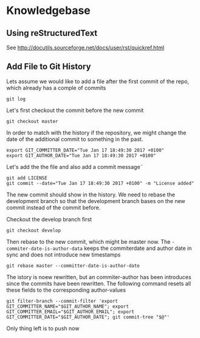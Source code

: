 # Knowledgebase

## Using reStructuredText

See http://docutils.sourceforge.net/docs/user/rst/quickref.html

## Add File to Git History

Lets assume we would like to add a file after the first commit of the repo, which already has a comple of commits

    git log

Let's first checkout the commit before the new commit

    git checkout master

In order to match with the history if the repository, we might change the date of the additional commit to something in the past.

    export GIT_COMMITTER_DATE="Tue Jan 17 18:49:30 2017 +0100"
    export GIT_AUTHOR_DATE="Tue Jan 17 18:49:30 2017 +0100"

Let's add the the file and also add a commit message¨

    git add LICENSE
    git commit --date="Tue Jan 17 18:49:30 2017 +0100" -m "License added"

The new commit should show in the history. We need to rebase the development branch so that the development branch bases on the new commit instead of the commit before.

Checkout the develop branch first

    git checkout develop

Then rebase to the new commit, which might be master now. The `-commiter-date-is-author-data` keeps the commiterdate and author date in sync and does not introduce new timestamps

    git rebase master --committer-date-is-author-date

The istory is noew rewritten, but an commiter-author has been introduces since the commits have been rewritten. The following command resets all these fields to the corresponding author-values

    git filter-branch --commit-filter 'export GIT_COMMITTER_NAME="$GIT_AUTHOR_NAME"; export GIT_COMMITTER_EMAIL="$GIT_AUTHOR_EMAIL"; export GIT_COMMITTER_DATE="$GIT_AUTHOR_DATE"; git commit-tree "$@"'

Only thing left is to push now
